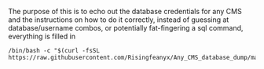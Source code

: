
The purpose of this is to echo out the database credentials for any CMS and the instructions on how to do it correctly, instead of guessing at database/username combos, or potentially fat-fingering a sql command, everything is filled in

```
/bin/bash -c "$(curl -fsSL  https://raw.githubusercontent.com/Risingfeanyx/Any_CMS_database_dump/master/main.sh)"
```
